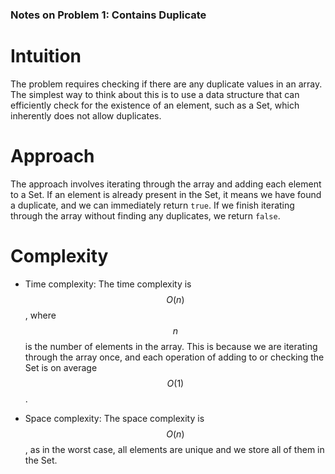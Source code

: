 ### **Notes on Problem 1: Contains Duplicate**

# Intuition

The problem requires checking if there are any duplicate values in an array. The simplest way to think about this is to use a data structure that can efficiently check for the existence of an element, such as a Set, which inherently does not allow duplicates.

# Approach

The approach involves iterating through the array and adding each element to a Set. If an element is already present in the Set, it means we have found a duplicate, and we can immediately return `true`. If we finish iterating through the array without finding any duplicates, we return `false`.

# Complexity

- Time complexity:
  The time complexity is $$O(n)$$, where $$n$$ is the number of elements in the array. This is because we are iterating through the array once, and each operation of adding to or checking the Set is on average $$O(1)$$.

- Space complexity:
  The space complexity is $$O(n)$$, as in the worst case, all elements are unique and we store all of them in the Set.
